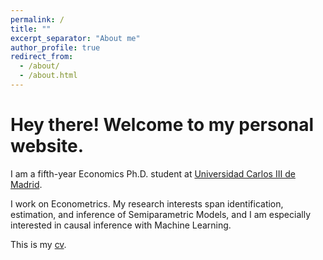 ```yaml
---
permalink: /
title: ""
excerpt_separator: "About me"
author_profile: true
redirect_from: 
  - /about/
  - /about.html
---
```


Hey there! Welcome to my personal website.  
====

I am a fifth-year Economics Ph.D. student at [Universidad Carlos III de Madrid](http://economics.uc3m.es/). 

I work on Econometrics. My research interests span identification, estimation, and inference of Semiparametric Models, and I am especially interested in causal inference with Machine Learning. 

This is my [cv](http://argafacu.github.io/files/CV_FacundoArga_araz.pdf).


